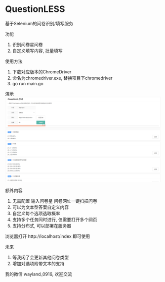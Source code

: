 # QuestionLESS
基于Selenium的问卷识别/填写服务

功能
1. 识别问卷星问卷
2. 自定义填写内容, 批量填写

使用方法
1. 下载对应版本的ChromeDriver
2. 命名为chromedriver.exe, 替换项目下chromedriver
3. go run main.go

演示
![image](./face.png)


额外内容
1. 无需配置 输入问卷星 问卷网址一键扫描问卷
2. 可以为文本型答案自定义内容
3. 自定义每个选项选取概率
4. 支持多个任务同时进行, 仅需要打开多个网页
5. 支持分布式, 可以部署在服务器
   
浏览器打开 http://localhost/index 即可使用

未来
1. 等我闲了会更新其他问卷类型
2. 增加对选项附带文本的支持

我的微信 wayland_0916, 欢迎交流

